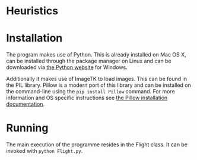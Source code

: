 Heuristics
==========

# Installation 
The program makes use of Python. This is already installed on Mac OS X, can be installed through the package manager on Linux and can be downloaded via [the Python website](http://www.python.org) for Windows.

Additionally it makes use of ImageTK to load images. This can be found in the PIL library. Pillow is a modern port of this library and can be installed on the command-line using the `pip install Pillow` command. For more information and OS specific instructions see [the Pillow installation documentation](http://pillow.readthedocs.org/en/latest/installation.html).

# Running
The main execution of the programme resides in the Flight class. It can be invoked with `python Flight.py`. 
